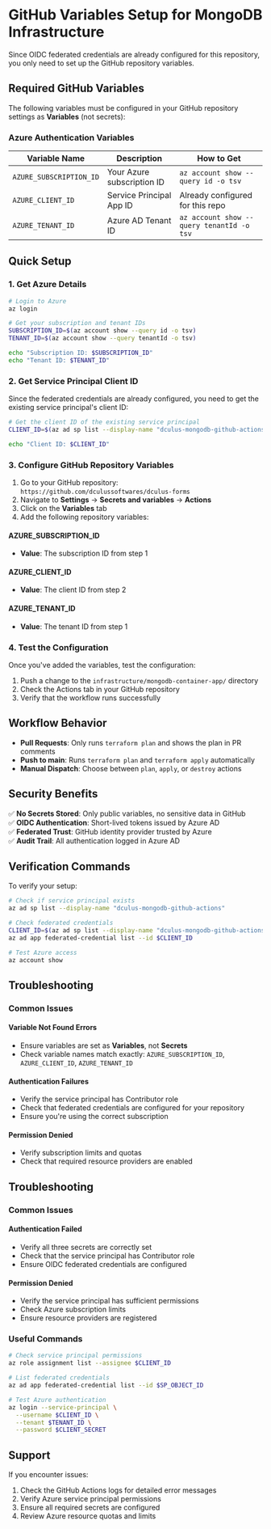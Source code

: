 # GitHub Variables Setup for MongoDB Infrastructure

Since OIDC federated credentials are already configured for this repository, you only need to set up the GitHub repository variables.

## Required GitHub Variables

The following variables must be configured in your GitHub repository settings as **Variables** (not secrets):

### Azure Authentication Variables

| Variable Name | Description | How to Get |
|---------------|-------------|------------|
| `AZURE_SUBSCRIPTION_ID` | Your Azure subscription ID | `az account show --query id -o tsv` |
| `AZURE_CLIENT_ID` | Service Principal App ID | Already configured for this repo |
| `AZURE_TENANT_ID` | Azure AD Tenant ID | `az account show --query tenantId -o tsv` |

## Quick Setup

### 1. Get Azure Details

```bash
# Login to Azure
az login

# Get your subscription and tenant IDs
SUBSCRIPTION_ID=$(az account show --query id -o tsv)
TENANT_ID=$(az account show --query tenantId -o tsv)

echo "Subscription ID: $SUBSCRIPTION_ID"
echo "Tenant ID: $TENANT_ID"
```

### 2. Get Service Principal Client ID

Since the federated credentials are already configured, you need to get the existing service principal's client ID:

```bash
# Get the client ID of the existing service principal
CLIENT_ID=$(az ad sp list --display-name "dculus-mongodb-github-actions" --query "[0].appId" -o tsv)

echo "Client ID: $CLIENT_ID"
```

### 3. Configure GitHub Repository Variables

1. Go to your GitHub repository: `https://github.com/dculussoftwares/dculus-forms`
2. Navigate to **Settings** → **Secrets and variables** → **Actions**
3. Click on the **Variables** tab
4. Add the following repository variables:

#### AZURE_SUBSCRIPTION_ID
- **Value**: The subscription ID from step 1

#### AZURE_CLIENT_ID
- **Value**: The client ID from step 2

#### AZURE_TENANT_ID
- **Value**: The tenant ID from step 1

### 4. Test the Configuration

Once you've added the variables, test the configuration:

1. Push a change to the `infrastructure/mongodb-container-app/` directory
2. Check the Actions tab in your GitHub repository
3. Verify that the workflow runs successfully

## Workflow Behavior

- **Pull Requests**: Only runs `terraform plan` and shows the plan in PR comments
- **Push to main**: Runs `terraform plan` and `terraform apply` automatically
- **Manual Dispatch**: Choose between `plan`, `apply`, or `destroy` actions

## Security Benefits

✅ **No Secrets Stored**: Only public variables, no sensitive data in GitHub  
✅ **OIDC Authentication**: Short-lived tokens issued by Azure AD  
✅ **Federated Trust**: GitHub identity provider trusted by Azure  
✅ **Audit Trail**: All authentication logged in Azure AD  

## Verification Commands

To verify your setup:

```bash
# Check if service principal exists
az ad sp list --display-name "dculus-mongodb-github-actions"

# Check federated credentials
CLIENT_ID=$(az ad sp list --display-name "dculus-mongodb-github-actions" --query "[0].appId" -o tsv)
az ad app federated-credential list --id $CLIENT_ID

# Test Azure access
az account show
```

## Troubleshooting

### Common Issues

#### Variable Not Found Errors
- Ensure variables are set as **Variables**, not **Secrets**
- Check variable names match exactly: `AZURE_SUBSCRIPTION_ID`, `AZURE_CLIENT_ID`, `AZURE_TENANT_ID`

#### Authentication Failures
- Verify the service principal has Contributor role
- Check that federated credentials are configured for your repository
- Ensure you're using the correct subscription

#### Permission Denied
- Verify subscription limits and quotas
- Check that required resource providers are enabled

## Troubleshooting

### Common Issues

#### Authentication Failed
- Verify all three secrets are correctly set
- Check that the service principal has Contributor role
- Ensure OIDC federated credentials are configured

#### Permission Denied
- Verify the service principal has sufficient permissions
- Check Azure subscription limits
- Ensure resource providers are registered

### Useful Commands

```bash
# Check service principal permissions
az role assignment list --assignee $CLIENT_ID

# List federated credentials
az ad app federated-credential list --id $SP_OBJECT_ID

# Test Azure authentication
az login --service-principal \
  --username $CLIENT_ID \
  --tenant $TENANT_ID \
  --password $CLIENT_SECRET
```

## Support

If you encounter issues:

1. Check the GitHub Actions logs for detailed error messages
2. Verify Azure service principal permissions
3. Ensure all required secrets are configured
4. Review Azure resource quotas and limits
